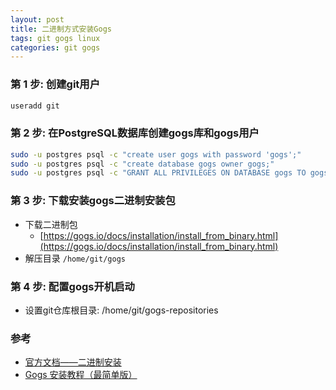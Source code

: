 ```yaml
---
layout: post
title: 二进制方式安装Gogs
tags: git gogs linux
categories: git gogs
---
```


### 第 1 步: 创建git用户

```bash
useradd git
```

### 第 2 步: 在PostgreSQL数据库创建gogs库和gogs用户

```bash
sudo -u postgres psql -c "create user gogs with password 'gogs';"
sudo -u postgres psql -c "create database gogs owner gogs;"
sudo -u postgres psql -c "GRANT ALL PRIVILEGES ON DATABASE gogs TO gogs;"
```

### 第 3 步: 下载安装gogs二进制安装包

* 下载二进制包
  * [https://gogs.io/docs/installation/install_from_binary.html](https://gogs.io/docs/installation/install_from_binary.html)
* 解压目录 `/home/git/gogs`

### 第 4 步: 配置gogs开机启动

* 设置git仓库根目录: /home/git/gogs-repositories

### 参考

* [官方文档——二进制安装](https://gogs.io/docs/installation/install_from_binary.html)
* [Gogs 安装教程（最简单版）](https://blog.csdn.net/linzhenlong123/article/details/78298659)
